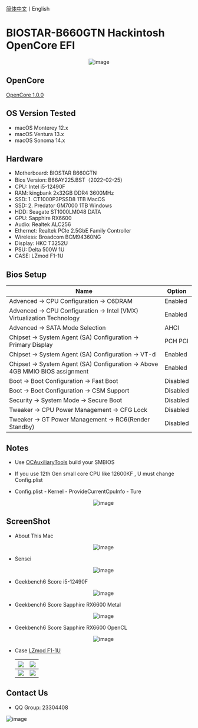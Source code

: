 [简体中文](README.zh_CN.md)丨English

# BIOSTAR-B660GTN Hackintosh OpenCore EFI

<div align="center">

![image](ScreenShot/Motherboard/Motherboard.EN.png)

</div>

## OpenCore

[OpenCore 1.0.0](https://github.com/acidanthera/OpenCorePkg)

## OS Version Tested

- macOS Monterey 12.x
- macOS Ventura 13.x
- macOS Sonoma 14.x

## Hardware

- Motherboard: BIOSTAR B660GTN
- Bios Version: B66AY225.BST（2022-02-25）
- CPU: Intel i5-12490F
- RAM: kingbank 2x32GB DDR4 3600MHz
- SSD: 1. CT1000P3PSSD8 1TB MacOS
- SSD: 2. Predator GM7000 1TB Windows
- HDD: Seagate ST1000LM048 DATA
- GPU: Sapphire RX6600
- Audio: Realtek ALC256
- Ethernet: Realtek PCle 2.5GbE Family Controller
- Wireless: Broadcom BCM94360NG
- Display: HKC T3252U
- PSU: Delta 500W 1U
- CASE: LZmod F1-1U

## Bios Setup

| Name                                                                        | Option   |
|-----------------------------------------------------------------------------|----------|
| Advenced → CPU Configuration →  C6DRAM                                      | Enabled  |
| Advenced → CPU Configuration →  Intel (VMX) Virtualization Technology       | Enabled  |
| Advenced → SATA Mode Selection                                              | AHCI     |
| Chipset → System Agent (SA) Configuration → Primary Display                 | PCH PCI  |
| Chipset → System Agent (SA) Configuration →  VT-d                           | Enabled  |
| Chipset → System Agent (SA) Configuration →  Above 4GB MMIO BIOS assignment | Enabled  |
| Boot → Boot Configuration → Fast Boot                                       | Disabled |
| Boot → Boot Configuration → CSM Support                                     | Disabled |
| Security → System Mode → Secure Boot                                        | Disabled |
| Tweaker → CPU Power Management → CFG Lock                                   | Disabled |
| Tweaker → GT Power Management → RC6(Render Standby)                         | Disabled |

## Notes

- Use [OCAuxiliaryTools](https://github.com/ic005k/OCAuxiliaryTools) build your SMBIOS

- If you use 12th Gen small core CPU like 12600KF , U must change Config.plist

- Config.plist - Kernel - ProvideCurrentCpuInfo - Ture

   <div align="center">

  ![image](ScreenShot/config.webp)

   </div>

## ScreenShot

- About This Mac

    <div align="center">

  ![image](ScreenShot/Mac_Version.webp)

    </div>

- Sensei

    <div align="center">

  ![image](ScreenShot/Sensei.webp)

    </div>

- Geekbench6 Score i5-12490F

    <div align="center">

  ![image](ScreenShot/Geekbench/CPU.webp)

    </div>

- Geekbench6 Score Sapphire RX6600 Metal

    <div align="center">

  ![image](ScreenShot/Geekbench/GPU_Metal.webp)

    </div>

- Geekbench6 Score Sapphire RX6600 OpenCL

    <div align="center">

  ![image](ScreenShot/Geekbench/GPU_OpenCL.webp)

    </div>

- Case [LZmod F1-1U](https://caseend.com/data/lzmod-studio/lzmod-f1-1u)

  | ![](/ScreenShot/Case/1.webp) | ![](/ScreenShot/Case/2.webp) |
  |------------------------------|------------------------------|
  | ![](/ScreenShot/Case/4.webp) | ![](/ScreenShot/Case/3.webp) |

## Contact Us

- QQ Group: 23304408

![image](ScreenShot/QRCode.png)